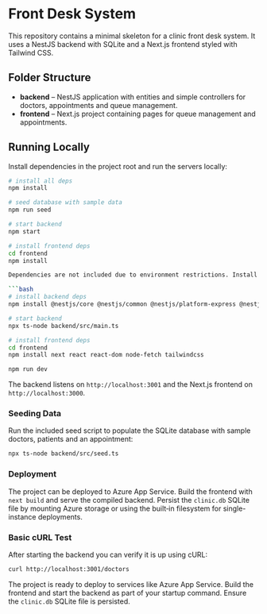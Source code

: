 # Front Desk System

This repository contains a minimal skeleton for a clinic front desk system. It uses a NestJS backend with SQLite and a Next.js frontend styled with Tailwind CSS.

## Folder Structure

- **backend** – NestJS application with entities and simple controllers for doctors, appointments and queue management.
- **frontend** – Next.js project containing pages for queue management and appointments.

## Running Locally


Install dependencies in the project root and run the servers locally:

```bash
# install all deps
npm install

# seed database with sample data
npm run seed

# start backend
npm start

# install frontend deps
cd frontend
npm install

Dependencies are not included due to environment restrictions. Install packages and run the servers locally:

```bash
# install backend deps
npm install @nestjs/core @nestjs/common @nestjs/platform-express @nestjs/typeorm typeorm reflect-metadata sqlite3 rxjs @nestjs/config

# start backend
npx ts-node backend/src/main.ts

# install frontend deps
cd frontend
npm install next react react-dom node-fetch tailwindcss

npm run dev
```

The backend listens on `http://localhost:3001` and the Next.js frontend on `http://localhost:3000`.

### Seeding Data

Run the included seed script to populate the SQLite database with sample doctors, patients and an appointment:

```bash
npx ts-node backend/src/seed.ts
```

### Deployment

The project can be deployed to Azure App Service. Build the frontend with `next build` and serve the compiled backend. Persist the `clinic.db` SQLite file by mounting Azure storage or using the built‑in filesystem for single-instance deployments.

### Basic cURL Test

After starting the backend you can verify it is up using cURL:

```bash
curl http://localhost:3001/doctors
```

The project is ready to deploy to services like Azure App Service. Build the frontend and start the backend as part of your startup command. Ensure the `clinic.db` SQLite file is persisted.

